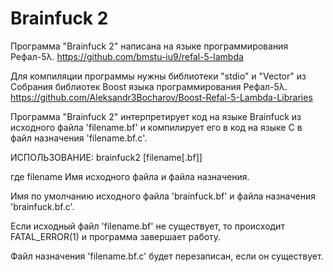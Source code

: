 # Brainfuck 2
Программа "Brainfuck 2" написана на языке программирования Рефал-5λ.
https://github.com/bmstu-iu9/refal-5-lambda

Для компиляции программы нужны библиотеки "stdio" и "Vector" из
Собрания библиотек Boost языка программирования Рефал-5λ.
https://github.com/Aleksandr3Bocharov/Boost-Refal-5-Lambda-Libraries

Программа "Brainfuck 2" интерпретирует код на языке Brainfuck из исходного файла 'filename.bf'
и компилирует его в код на языке C в файл назначения 'filename.bf.c'.


ИСПОЛЬЗОВАНИЕ:
    brainfuck2 [filename[.bf]]


где
    filename        Имя исходного файла и файла назначения.


Имя по умолчанию исходного файла 'brainfuck.bf'
и файла назначения 'brainfuck.bf.c'.


Если исходный файл 'filename.bf' не существует,
то происходит FATAL_ERROR(1) и программа завершает работу.


Файл назначения 'filename.bf.c' будет перезаписан, если он существует.
